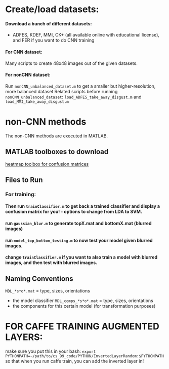 # Create/load datasets: 
#### Download a bunch of different datasets: 
- ADFES, KDEF, MMI, CK+ (all available online with educational license), and FER if you want to do CNN training 
#### For CNN dataset: 
Many scripts to create 48x48 images out of the given datasets. 

#### For nonCNN dataset: 
Run `nonCNN_unbalanced_dataset.m` to get a smaller but higher-resolution, more balanced dataset
Related scripts before running `nonCNN_unbalanced_dataset`: 
`load_ADFES_take_away_disgust.m` and `load_MMI_take_away_disgust.m` 
# non-CNN methods
The non-CNN methods are executed in MATLAB. 
## MATLAB toolboxes to download
[heatmap toolbox for confusion matrices](https://www.mathworks.com/matlabcentral/fileexchange/24253-customizable-heat-maps)

## Files to Run 




### For training: 

#### Then run `trainClassifier.m` to get back a trained classifier and display a confusion matrix for you! - options to change from LDA to SVM. 

#### run `gaussian_blur.m` to generate topX.mat and bottomX.mat (blurred images)
#### run `model_top_bottom_testing.m` to now test your model given blurred images.

#### change `trainClassifier.m` if you want to also train a model with blurred images, and then test with blurred images. 

## Naming Conventions 
`MDL_*s*o*.mat` = type, sizes, orientations 
- the model classifier
`MDL_comps_*s*o*.mat` = type, sizes, orientations
- the components for this certain model (for transformation purposes) 

# FOR CAFFE TRAINING AUGMENTED LAYERS: 
make sure you put this in your bash: 
`export PYTHONPATH=~/path/to/cs_99_code/PYTHON/InvertedLayerRandom:$PYTHONPATH`
so that when you run caffe train, you can add the inverted layer in! 
